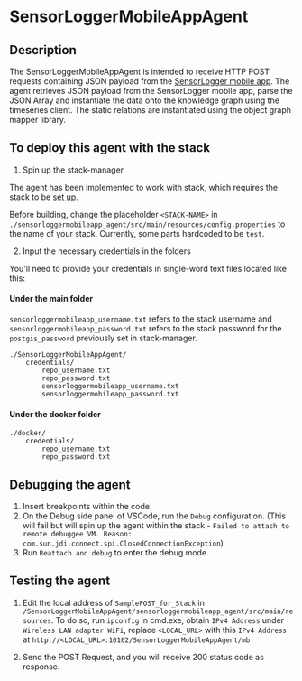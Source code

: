 # SensorLoggerMobileAppAgent
## Description
The SensorLoggerMobileAppAgent is intended to receive HTTP POST requests containing JSON payload from the [SensorLogger mobile app](https://github.com/tszheichoi/awesome-sensor-logger). The agent retrieves JSON payload from the SensorLogger mobile app, parse the JSON Array and instantiate the data onto the knowledge graph using the timeseries client. The static relations are instantiated using the object graph mapper library.

## To deploy this agent with the stack
1) Spin up the stack-manager

The agent has been implemented to work with stack, which requires the stack to be [set up](https://github.com/cambridge-cares/TheWorldAvatar/tree/main/Deploy/stacks/dynamic/stack-manager).

Before building, change the placeholder `<STACK-NAME>` in `./sensorloggermobileapp_agent/src/main/resources/config.properties` to the name of your stack. Currently, some parts hardcoded to be `test`.

2) Input the necessary credentials in the folders

You'll need to provide  your credentials in single-word text files located like this:
#### Under the main folder
`sensorloggermobileapp_username.txt` refers to the stack username and `sensorloggermobileapp_password.txt` refers to the stack password for the `postgis_password` previously set in stack-manager. 
```
./SensorLoggerMobileAppAgent/
    credentials/
        repo_username.txt
        repo_password.txt
        sensorloggermobileapp_username.txt
        sensorloggermobileapp_password.txt
```

#### Under the docker folder
```
./docker/
    credentials/
        repo_username.txt
        repo_password.txt
```

## Debugging the agent
1) Insert breakpoints within the code.
2) On the Debug side panel of VSCode, run the `Debug` configuration. (This will fail but will spin up the agent within the stack - `Failed to attach to remote debuggee VM. Reason: com.sun.jdi.connect.spi.ClosedConnectionException`)
3) Run `Reattach and debug` to enter the debug mode. 

## Testing the agent
1) Edit the local address of `SamplePOST_for_Stack` in `/SensorLoggerMobileAppAgent/sensorloggermobileapp_agent/src/main/resources`. To do so, run `ipconfig` in cmd.exe, obtain `IPv4 Address` under `Wireless LAN adapter WiFi`, replace `<LOCAL_URL>` with this `IPv4 Address` at `http://<LOCAL_URL>:10102/SensorLoggerMobileAppAgent/mb`
   
2) Send the POST Request, and you will receive 200 status code as response. 